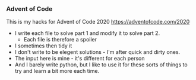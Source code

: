 ### Advent of Code

This is my hacks for Advent of Code 2020 https://adventofcode.com/2020

* I write each file to solve part 1 and modify it to solve part 2.
  * Each file is therefore a spoiler    
* I sometimes then tidy it
* I don't write to be elegent solutions - I'm after quick and dirty ones.
* The input here is mine - it's different for each person
* And I barely write python, but I like to use it for these sorts of things to try and learn a bit more each time.

